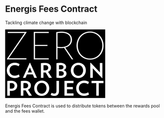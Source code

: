 # Energis Fees Contract

Tackling climate change with blockchain

![Energis Token](energis.png)

Energis Fees Contract is used to distribute tokens between the rewards pool and the fees wallet.